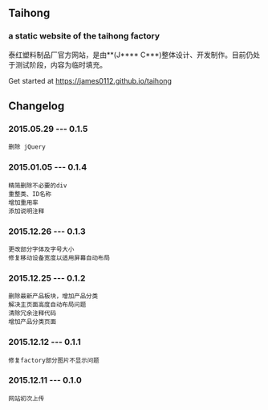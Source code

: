 ## Taihong
### a static website of the taihong factory

泰红塑料制品厂官方网站，是由**(J**** C***)整体设计、开发制作。目前仍处于测试阶段，内容为临时填充。

Get started at https://james0112.github.io/taihong

## Changelog
### 2015.05.29 --- 0.1.5
	删除 jQuery

### 2015.01.05 --- 0.1.4
    精简删除不必要的div	
    重整类、ID名称
    增加重用率
    添加说明注释

### 2015.12.26 --- 0.1.3
    更改部分字体及字号大小
    修复移动设备宽度以适用屏幕自动布局

### 2015.12.25 --- 0.1.2
    删除最新产品板块，增加产品分类
    解决主页面高度自动布局问题
    清除冗余注释代码
    增加产品分类页面         

### 2015.12.12 --- 0.1.1
    修复factory部分图片不显示问题

### 2015.12.11 --- 0.1.0
    网站初次上传
		 


